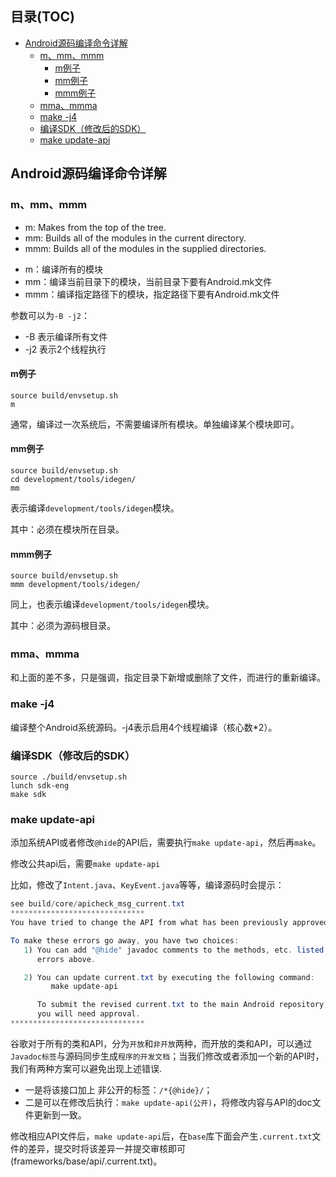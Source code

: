 <!-- TOC titleSize:2 depthFrom:1 depthTo:6 withLinks:1 updateOnSave:1 orderedList:0 -->

## 目录(TOC)
- [Android源码编译命令详解](#android源码编译命令详解)
	- [m、mm、mmm](#mmmmmm)
		- [m例子](#m例子)
		- [mm例子](#mm例子)
		- [mmm例子](#mmm例子)
	- [mma、mmma](#mmammma)
	- [make -j4](#make-j4)
	- [编译SDK（修改后的SDK）](#编译sdk修改后的sdk)
	- [make update-api](#make-update-api)

<!-- /TOC -->

## Android源码编译命令详解

### m、mm、mmm

- m:       Makes from the top of the tree.
- mm:      Builds all of the modules in the current directory.
- mmm:     Builds all of the modules in the supplied directories.

* m：编译所有的模块
* mm：编译当前目录下的模块，当前目录下要有Android.mk文件
* mmm：编译指定路径下的模块，指定路径下要有Android.mk文件

参数可以为`-B -j2`：

* -B 表示编译所有文件
* -j2 表示2个线程执行

#### m例子

```shell
source build/envsetup.sh
m
```

通常，编译过一次系统后，不需要编译所有模块。单独编译某个模块即可。

#### mm例子

```shell
source build/envsetup.sh
cd development/tools/idegen/
mm
```
表示编译`development/tools/idegen`模块。

其中：必须在模块所在目录。

#### mmm例子

```shell
source build/envsetup.sh
mmm development/tools/idegen/
```

同上，也表示编译`development/tools/idegen`模块。

其中：必须为源码根目录。

### mma、mmma

和上面的差不多，只是强调，指定目录下新增或删除了文件，而进行的重新编译。

### make -j4

编译整个Android系统源码。-j4表示启用4个线程编译（核心数*2）。

### 编译SDK（修改后的SDK）

```shell
source ./build/envsetup.sh
lunch sdk-eng
make sdk
```

### make update-api

添加系统API或者修改`@hide`的API后，需要执行`make update-api`，然后再`make`。

修改公共api后，需要`make update-api`

比如，修改了`Intent.java`、`KeyEvent.java`等等，编译源码时会提示：

```java
see build/core/apicheck_msg_current.txt
******************************
You have tried to change the API from what has been previously approved.

To make these errors go away, you have two choices:
   1) You can add "@hide" javadoc comments to the methods, etc. listed in the
      errors above.

   2) You can update current.txt by executing the following command:
         make update-api

      To submit the revised current.txt to the main Android repository,
      you will need approval.
******************************
```

谷歌对于所有的类和API，分为`开放`和`非开放`两种，而开放的类和API，可以通过`Javadoc标签`与源码同步生成`程序的开发文档`；当我们修改或者添加一个新的API时，我们有两种方案可以避免出现上述错误.

* 一是将该接口加上 非公开的标签：`/*{@hide}/`；
* 二是可以在修改后执行：`make update-api(公开)`，将修改内容与API的doc文件更新到一致。

修改相应API文件后，`make update-api`后，在`base`库下面会产生`.current.txt`文件的差异，提交时将该差异一并提交审核即可(frameworks/base/api/.current.txt)。
